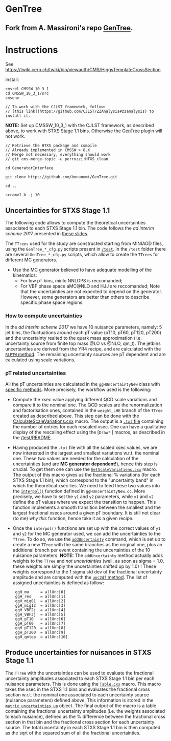 # GenTree
## Fork from A. Massironi's repo [GenTree](https://github.com/amassiro/GenTree).

Instructions
====

See
    https://twiki.cern.ch/twiki/bin/viewauth/CMS/HiggsTemplateCrossSection
    
Install:

    cmsrel CMSSW_10_3_1
    cd CMSSW_10_3_1/src
    cmsenv
    
    // To work with the CJLST framework, follow:
    // [this link](https://github.com/CJLST/ZZAnalysis#zzanalysis) to install it.
    
 **NOTE:** Set up CMSSW_10_3_1 with the CJLST framework, as described above, to work with STXS Stage 1.1 bins. Otherwise the [GenTree](https://github.com/bonanomi/GenTree/blob/CJLST/plugins/GenTree.cc#L176) plugin will not work.

    // Retrieve the HTXS package and compile
    // Already implemented in CMSSW > 8.X
    // Merge not necessary, everything should work
    // git cms-merge-topic -u perrozzi:HTXS_clean
    
    cd GeneratorInterface
    
    git clone https://github.com/bonanomi/GenTree.git
    
    cd ..
    
    scramv1 b -j 10 
    
## Uncertainties for STXS Stage 1.1 
The following code allows to compute the theoretical uncertainties associated to each STXS Stage 1.1 bin.
The code follows the *ad interim scheme 2017* presented in [these slides](https://indico.cern.ch/event/628660/contributions/2593406/attachments/1459912/2255407/May-16-HIG_Massironi.pdf).

The `TTrees`  used for the study are constructed starting from MINIAOD files, using the `GenTree_*_cfg.py` scripts present in [`/test`](https://github.com/bonanomi/GenTree/tree/CJLST/test).
In the `/test` folder there are several `GenTree_*_cfg.py` scripts, which allow to create the `TTrees` for different MC generators. 
 * Use the MC generator believed to have adequate modelling of the kinematics:
   * For low pT bins, minlo NNLOPS is reccomanded;
   * For VBF phase space aMC@NLO and HJJ are reccomanded;
Note that the uncertainties are not expected to depend on the generator. However, some generators are better than others to describe specific phase space regions.

### How to compute uncertainties
In the *ad interim scheme 2017* we have 10 nuisance parameters, namely: 5 jet bins, the fluctuations around each pT value (pT10, pT60, pT120, pT200) and the uncertainty realted to the
quark mass approximation (i.e. uncertainty source from finite top mass @LO vs @NLO, qm_t). 
The jetbins uncertainties are derived from the YR4 recipe, and are calculated with the [`BLPTW` method](https://github.com/bonanomi/GenTree/blob/CJLST/src/ggHUncertaintyNew.cc#L51).
The remaining uncertainty sources are pT dependent and are calculated using scale variations.

### pT related uncertainties
All the pT uncertainties are calculated in the `ggHUncertaintyNew` class with [specific methods](https://github.com/bonanomi/GenTree/blob/CJLST/src/ggHUncertaintyNew.cc#L99). 
More precisely, the workflow used is the following:
 * Compute the xsec value applying different QCD scale variations and compare it to the nominal one. The QCD scales are the renormalization and factorisation ones, contained in the `weight_LHE` branch of the `TTree` created as described above. This step can be done with the [CalculateScaleVariations.cxx](https://github.com/bonanomi/GenTree/blob/CJLST/test/CalculateScaleVariation.cxx#L12) macro. The output is a [`.txt` file](https://github.com/bonanomi/GenTree/blob/CJLST/test/CalculateScaleVariation.cxx#L119) containing the number of entries for each rescaled xsec. One can have a qualitative display of the rescaling effect using the [`Draw*` ] macros, as described in the [/test/README](https://github.com/bonanomi/GenTree/tree/CJLST/test#instructions).

 * Having produced the `.txt` file with all the scaled xsec values, we are now interested in the largest and smallest variations w.r.t. the nominal one. These two values are needed for the calculation of the uncertainties (and are **MC generator dependent!**), hence this step is crucial. To get them one can use the [`GetScaleVariations.cxx`](https://github.com/bonanomi/GenTree/blob/CJLST/test/GetScaleVariation.cxx) macro. The output of this macro gives us the fractional % variations (for each STXS Stage 1.1 bin), which correspond to the "uncertainty band" in which the theoretical xsec lies. We need to feed these two values into the [`interpol()`](https://github.com/bonanomi/GenTree/blob/CJLST/src/ggHUncertaintyNew.cc#L83) function defined in `ggHUncertaintyNew.cc`. More precisely, we have to set the `y1` and `y2` parameters, while `x1` and `x2` define the pT values where we expect the transition to happen. This function implements a smooth transition between the smallest and the largest fractional xsecs around a given pT boundary. It is still not clear (to me) why *this* function, hence take it as a given recipe.

 * Once the `interpol()` functions are set up with the correct values of `y1` and `y2` for the MC generator used, we can add the uncertainties to the `TTree`. To do so, we use the [`addUncertainty`](https://github.com/bonanomi/GenTree/blob/CJLST/bin/addUncertainty.cpp#L120) command, which is set up to create a new `TTree` with the same branches as the original one, plus an additional branch per event containing the uncertainties of the 10 nuisance parameters.  **NOTE:** The `addUncertainty` method actually adds weights to the `TTree` and *not uncertainties* (well, as soon as sigma = 1.0, these weights are simply the uncertainties shifted up by 1.0) ! These weights correspond to the 1 sigma std dev of the fractional uncertainty amplitude and are computed with the [`unc2df` method](https://github.com/bonanomi/GenTree/blob/master/src/ggHUncertaintyNew.cc#L245). The list of assigned uncertainties is defined as follow:

        ggH_mu     = allUnc[0]
        ggH_res    = allUnc[1]
        ggH_mig01  = allUnc[2]
        ggH_mig12  = allUnc[3]
        ggH_VBF2j  = allUnc[4]
        ggH_VBF3j  = allUnc[5]
        ggH_pT10   = allUnc[6]
        ggH_pT60   = allUnc[7]
        ggH_pT120  = allUnc[8]
        ggH_pT200  = allUnc[9]
        ggH_qmtop  = allUnc[10]


## Produce uncertainties for nuisances in STXS Stage 1.1
The `TTree` with the uncertainties can be used to evaluate the fractional uncertainty amplitudes associated to each STXS Stage 1.1 bin per each nuisance parameters. This is done using the [`Table.cxx`](https://github.com/bonanomi/GenTree/blob/CJLST/test/Table.cxx) macro. This macro takes the xsec in the STXS 1.1 bins and evaluates the fractional cross section w.r.t. the nominal one associated to each uncertainty source (nuisance parameters) defined above. This information is stored in the [`matrix_uncertainties_up`](https://github.com/bonanomi/GenTree/blob/CJLST/test/Table.cxx#L121) object. The final output of the macro is a table containing the fractional uncertainty amplitudes (i.e. the weights associated to each nusiance), defined as the % difference between the fractional cross section in that bin and the fractional cross section for each uncertainty source. The total uncertainty in each STXS Stage 1.1 bin is then computed as the sqrt of the squared sum of all the fractional uncertainties.

